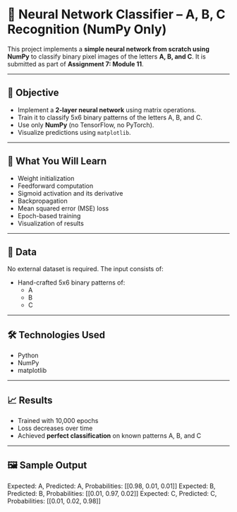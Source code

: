 # 🧠 Neural Network Classifier – A, B, C Recognition (NumPy Only)

This project implements a **simple neural network from scratch using NumPy** to classify binary pixel images of the letters **A, B, and C**. It is submitted as part of **Assignment 7: Module 11**.

---

## 📌 Objective

- Implement a **2-layer neural network** using matrix operations.
- Train it to classify 5x6 binary patterns of the letters A, B, and C.
- Use only **NumPy** (no TensorFlow, no PyTorch).
- Visualize predictions using `matplotlib`.

---

## 🧠 What You Will Learn

- Weight initialization
- Feedforward computation
- Sigmoid activation and its derivative
- Backpropagation
- Mean squared error (MSE) loss
- Epoch-based training
- Visualization of results

---

## 🧾 Data

No external dataset is required. The input consists of:
- Hand-crafted 5x6 binary patterns of:
  - A
  - B
  - C

---

## 🛠️ Technologies Used

- Python
- NumPy
- matplotlib

---

## 📈 Results

- Trained with 10,000 epochs
- Loss decreases over time
- Achieved **perfect classification** on known patterns A, B, and C

---

## 🖼️ Sample Output
Expected: A, Predicted: A, Probabilities: [[0.98, 0.01, 0.01]]
Expected: B, Predicted: B, Probabilities: [[0.01, 0.97, 0.02]]
Expected: C, Predicted: C, Probabilities: [[0.01, 0.02, 0.98]]
